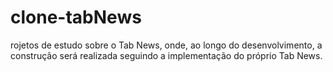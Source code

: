 # clone-tabNews
rojetos de estudo sobre o Tab News, onde, ao longo do desenvolvimento, a construção será realizada seguindo a implementação do próprio Tab News.
